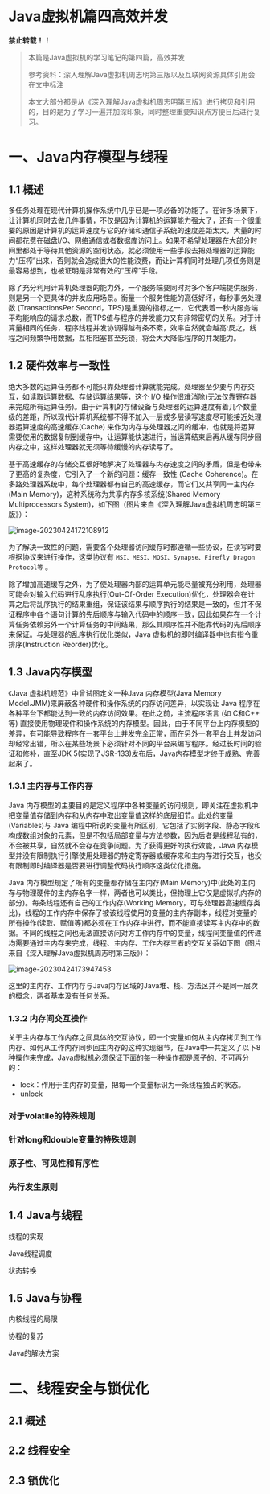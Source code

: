 # Java虚拟机篇四高效并发

**禁止转载！！**

> 本篇是Java虚拟机的学习笔记的第四篇，高效并发
>
> 参考资料：深入理解Java虚拟机周志明第三版以及互联网资源具体引用会在文中标注
>
> 本文大部分都是从《深入理解Java虚拟机周志明第三版》进行拷贝和引用的，目的是为了学习一遍并加深印象，同时整理重要知识点方便日后进行复习。

# 一、Java内存模型与线程

## 1.1 概述

多任务处理在现代计算机操作系统中几乎已是一项必备的功能了。在许多场景下，让计算机同时去做几件事情，不仅是因为计算机的运算能力强大了，还有一个很重要的原因是计算机的运算速度与它的存储和通信子系统的速度差距太大，大量的时间都花费在磁盘I/O、网络通信或者数据库访问上。如果不希望处理器在大部分时间里都处于等待其他资源的空闲状态，就必须使用一些手段去把处理器的运算能力“压榨”出来，否则就会造成很大的性能浪费，而让计算机同时处理几项任务则是最容易想到，也被证明是非常有效的“压榨”手段。

除了充分利用计算机处理器的能力外，一个服务端要同时对多个客户端提供服务，则是另一个更具体的并发应用场景。衡量一个服务性能的高低好坏，每秒事务处理数 (TransactionsPer Second，TPS)是重要的指标之一，它代表着一秒内服务端平均能响应的请求总数，而TPS值与程序的并发能力又有非常密切的关系。对于计算量相同的任务，程序线程并发协调得越有条不紊，效率自然就会越高:反之，线程之间频繁争用数据，互相阻塞甚至死锁，将会大大降低程序的并发能力。

## 1.2 硬件效率与一致性

绝大多数的运算任务都不可能只靠处理器计算就能完成。处理器至少要与内存交互，如读取运算数据、存储运算结果等，这个 I/O 操作很难消除(无法仅靠寄存器来完成所有运算任务)。由于计算机的存储设备与处理器的运算速度有着几个数量级的差距，所以现代计算机系统都不得不加入一层或多层读写速度尽可能接近处理器运算速度的高速缓存(Cache) 来作为内存与处理器之间的缓冲，也就是将运算需要使用的数据复制到缓存中，让运算能快速进行，当运算结束后再从缓存同步回内存之中，这样处理器就无须等待缓慢的内存读写了。

基于高速缓存的存储交互很好地解决了处理器与内存速度之间的矛盾，但是也带来了更高的复杂度，它引入了一个新的问题：缓存一致性 (Cache Coherence)。在多路处理器系统中，每个处理器都有自己的高速缓存，而它们又共享同一主内存(Main Memory)，这种系统称为共享内存多核系统(Shared Memory Multiprocessors System)，如下图（图片来自《深入理解Java虚拟机周志明第三版》）：

![image-20230424172108912](https://mypic-12138.oss-cn-beijing.aliyuncs.com/blog/picgo/image-20230424172108912.png)

为了解决一致性的问题，需要各个处理器访问缓存时都遵循一些协议，在读写时要根据协议来进行操作，这类协议有 `MSI、MESI、MOSI、Synapse、Firefly Dragon Protocol等` 。

除了增加高速缓存之外，为了使处理器内部的运算单元能尽量被充分利用，处理器可能会对输入代码进行乱序执行(Out-Of-Order Execution)优化，处理器会在计算之后将乱序执行的结果重组，保证该结果与顺序执行的结果是一致的，但并不保证程序中各个语句计算的先后顺序与输入代码中的顺序一致，因此如果存在一个计算任务依赖另外一个计算任务的中间结果，那么其顺序性并不能靠代码的先后顺序来保证。与处理器的乱序执行优化类似，Java 虚拟机的即时编译器中也有指令重排序(Instruction Reorder)优化。

## 1.3 Java内存模型

《Java 虚拟机规范》中曾试图定义一种Java 内存模型(Java Memory Model.JMM)来屏蔽各种硬件和操作系统的内存访问差异，以实现让 Java 程序在各种平台下都能达到一致的内存访问效果。在此之前，主流程序语言 (如 C和C++ 等) 直接使用物理硬件和操作系统的内存模型。因此，由于不同平台上内存模型的差异，有可能导致程序在一套平台上并发完全正常，而在另外一套平台上并发访问却经常出错，所以在某些场景下必须针对不同的平台来编写程序。经过长时间的验证和修补，直至JDK 5(实现了JSR-133)发布后，Java内存模型才终于成熟、完善起来了。

### 1.3.1 主内存与工作内存

Java 内存模型的主要目的是定义程序中各种变量的访问规则，即关注在虚拟机中把变量值存储到内存和从内存中取出变量值这样的底层细节。此处的变量 (Variables)与 Java 编程中所说的变量有所区别，它包括了实例字段、静态字段和构成数组对象的元素，但是不包括局部变量与方法参数，因为后者是线程私有的，不会被共享，自然就不会存在竞争问题。为了获得更好的执行效能，Java 内存模型并没有限制执行引擎使用处理器的特定寄存器或缓存来和主内存进行交互，也没有限制即时编译器是否要进行调整代码执行顺序这类优化措施。

Java 内存模型规定了所有的变量都存储在主内存(Main Memory)中(此处的主内存与物理硬件的主内存名字一样，两者也可以类比，但物理上它仅是虚拟机内存的部分)。每条线程还有自己的工作内存(Working Memory，可与处理器高速缓存类比)，线程的工作内存中保存了被该线程使用的变量的主内存副本，线程对变量的所有操作(读取、赋值等)都必须在工作内存中进行，而不能直接读写主内存中的数据。不同的线程之间也无法直接访问对方工作内存中的变量，线程间变量值的传递均需要通过主内存来完成，线程、主内存、工作内存三者的交互关系如下图（图片来自《深入理解Java虚拟机周志明第三版》）：

![image-20230424173947453](https://mypic-12138.oss-cn-beijing.aliyuncs.com/blog/picgo/image-20230424173947453.png)

这里的主内存、工作内存与Java内存区域的Java堆、栈、方法区并不是同一层次的概念，两者基本没有任何关系。

### 1.3.2 内存间交互操作

关于主内存与工作内存之间具体的交互协议，即一个变量如何从主内存拷贝到工作内存、如何从工作内存同步回主内存的这种实现细节，在Java中一共定义了以下8种操作来完成，Java虚拟机必须保证下面的每一种操作都是原子的、不可再分的：

- lock：作用于主内存的变量，把每一个变量标识为一条线程独占的状态。
- unlock

### 对于volatile的特殊规则

### 针对long和double变量的特殊规则

### 原子性、可见性和有序性

### 先行发生原则

## 1.4 Java与线程

线程的实现

Java线程调度

状态转换

## 1.5 Java与协程

内核线程的局限

协程的复苏

Java的解决方案

# 二、线程安全与锁优化

## 2.1 概述

## 2.2 线程安全

## 2.3 锁优化
